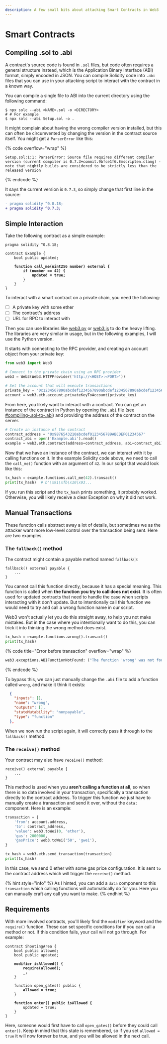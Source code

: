 ```yaml
---
description: A few small bits about attacking Smart Contracts in Web3
---
```


# Smart Contracts

## Compiling .sol to .abi

A contract's source code is found in `.sol` files, but code often requires a general structure instead, which is the Application Binary Interface (ABI) format, simply encoded in JSON. You can compile Solidity code into `.abi` files that you can use in your attacking script to interact with the contract in a known way.&#x20;

You can compile a single file to ABI into the current directory using the following command:

```shell-session
$ npx solc --abi <NAME>.sol -o <DIRECTORY>
# # For example
$ npx solc --abi Setup.sol -o .
```

It might complain about having the wrong compiler version installed, but this can often be circumvented by changing the version in the contract source itself. You might get a `ParserError` like this:

{% code overflow="wrap" %}
```solidity
Setup.sol:1:1: ParserError: Source file requires different compiler version (current compiler is 0.7.3+commit.9bfce1f6.Emscripten.clang) - note that nightly builds are considered to be strictly less than the released version
```
{% endcode %}

It says the current version is `0.7.3`, so simply change that first line in the source:

```diff
- pragma solidity ^0.8.18;
+ pragma solidity ^0.7.3;
```

## Simple Interaction

Take the following contract as a simple example:

<pre class="language-solidity"><code class="lang-solidity">pragma solidity ^0.8.18;

contract Example {
    bool public updated;

<strong>    function call_me(uint256 number) external {
</strong><strong>        if (number == 42) {
</strong><strong>            updated = true;
</strong>        }
    }
}
</code></pre>

To interact with a smart contract on a private chain, you need the following:

* [ ] A private key with some ether
* [ ] The contract's address
* [ ] URL for RPC to interact with

Then you can use libraries like [web3.py](https://github.com/ethereum/web3.py) or [web3.js](https://web3js.readthedocs.io/) to do the heavy lifting. The libraries are very similar in usage, but in the following examples, I will use the Python version.&#x20;

It starts with connecting to the RPC provider, and creating an account object from your private key:

```python
from web3 import Web3

# Connect to the private chain using an RPC provider
web3 = Web3(Web3.HTTPProvider('http://<HOST>:<PORT>'))

# Set the account that will execute transactions
private_key = '0x1234567890abcdef1234567890abcdef1234567890abcdef1234567890abcdef'
account = web3.eth.account.privateKeyToAccount(private_key)
```

From here, you likely want to interact with a contract. You can get an instance of the contract in Python by opening the `.abi` file (see [#compiling-.sol-to-.abi](smart-contracts.md#compiling-.sol-to-.abi "mention")) and providing the address of the contract on the server.&#x20;

```python
# Create an instance of the contract
contract_address = '0x9876543210abcdef0123456789ABCDEF01234567'
contract_abi = open('Example.abi').read()
example = web3.eth.contract(address=contract_address, abi=contract_abi)
```

Now that we have an instance of the contract, we can interact with it by calling functions on it. In the example Solidity code above, we need to call the `call_me()` function with an argument of `42`. In our script that would look like this:

```python
tx_hash = example.functions.call_me(42).transact()
print(tx_hash)  # b'\x91\xfb\x10\x93...
```

If you run this script and the `tx_hash` prints something, it probably worked. Otherwise, you will likely receive a clear Exception on why it did not work.&#x20;

## Manual Transactions

These function calls abstract away a lot of details, but sometimes we as the attacker want more low-level control over the transaction being sent. Here are two examples.&#x20;

### The `fallback()` method

The contract might contain a payable method named `fallback()`:

```solidity
fallback() external payable {
    ...
}
```

You cannot call this function directly, because it has a special meaning. This function is called when **the function you try to call does not exist**. It is often used for updated contracts that need to handle the case when scripts interacting with it don't update. But to intentionally call this function we would need to try and call a wrong function name in our script.

Web3 won't actually let you do this straight away, to help you not make mistakes. But in the case where you intentionally want to do this, you can trick it into thinking the wrong method does exist.&#x20;

```python
tx_hash = example.functions.wrong().transact()
print(tx_hash)
```

{% code title="Error before transaction" overflow="wrap" %}
```python
web3.exceptions.ABIFunctionNotFound: ("The function 'wrong' was not found in this contract's abi. ", 'Are you sure you provided the correct contract abi?')
```
{% endcode %}

To bypass this, we can just manually change the `.abi` file to add a function called `wrong`, and make it think it exists:

```json
  {
    "inputs": [],
    "name": "wrong",
    "outputs": [],
    "stateMutability": "nonpayable",
    "type": "function"
  },
```

When we now run the script again, it will correctly pass it through to the `fallback()` method.&#x20;

### The `receive()` method

Your contract may also have `receive()` method:

```solidity
receive() external payable {
    ...
}
```

This method is used when you **aren't calling a function at all**, so when there is no data involved in your transaction, specifically a transaction directly to the contract address. To trigger this function we just have to manually create a transaction and send it over, without the `data:` component. Here is an example:

```python
transaction = {
    'from': account.address,
    'to': contract_address,
    'value': web3.toWei(0, 'ether'),
    'gas': 2000000,
    'gasPrice': web3.toWei('50', 'gwei'),
}

tx_hash = web3.eth.send_transaction(transaction)
print(tx_hash)
```

In this case, we send 0 ether with some gas price configuration. It is sent `to` the contract address which will trigger the `receive()` method.&#x20;

{% hint style="info" %}
As I hinted, you can add a `data` component to this `transaction` which calling functions will automatically do for you. Here you can manually craft any call you want to make.&#x20;
{% endhint %}

## Requirements

With more involved contracts, you'll likely find the `modifier` keyword and the `require()` function. These can set specific conditions for if you can call a method or not. If this condition fails, your call will not go through. For example:

<pre class="language-solidity"><code class="lang-solidity">contract ShootingArea {
    bool public allowed;
    bool public updated;

<strong>    modifier isAllowed() {
</strong><strong>        require(allowed);
</strong>        _;
    }
    
    function open_gates() public {
<strong>        allowed = true;
</strong>    }

<strong>    function enter() public isAllowed {
</strong>        updated = true;
    }
}
</code></pre>

Here, someone would first have to call `open_gates()` before they could call `enter()`. Keep in mind that this state is remembered, so if you set `allowed = true` it will now forever be true, and you will be allowed in the next call.&#x20;
